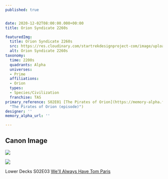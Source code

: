 ```yaml
---
published: true


date: 2020-12-02T08:00:00.000+00:00
title: Orion Syndicate 2260s

featuredImg:
  title: Orion Syndicate 2260s
  src: https://res.cloudinary.com/startrekdesignproject-com/image/upload/v1606977020/OrionSyndicate.png
  alt: Orion Syndicate 2260s
taxonomy:
  time: 2200s
  quadrants: Alpha
  universes:
  - Prime
  affiliations:
  - Orion
  types:
  - Species/Civilization
  franchise: TAS
primary_reference: S02E01 [The Pirates of Orion](https://memory-alpha.fandom.com/wiki/The_Pirates_of_Orion_(episode)
  "The Pirates of Orion (episode)")
designer: ''
memory_alpha_url: ''

---
```

## Canon Image

![](https://res.cloudinary.com/startrekdesignproject-com/image/upload/v1606977020/OrionSyndicate_TAS-PiratesOfOrion.jpg)

![](https://res.cloudinary.com/startrekdesignproject-com/image/upload/v1641610435/Orion_Lowe-Decks-2x3.jpg)

Lower Decks S02E03 [We'll Always Have Tom Paris](https://memory-alpha.fandom.com/wiki/We%27ll_Always_Have_Tom_Paris_(episode) "We'll Always Have Tom Paris (episode)")